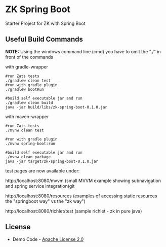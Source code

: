 # ZK Spring Boot

Starter Project for ZK with Spring Boot

## Useful Build Commands 
**NOTE:** Using the windows command line (cmd) you have to omit the "./" in front of the commands

with gradle-wrapper
```
#run Zats tests
./gradlew clean test
#run with gradle plugin
./gradlew bootRun

#build self executable jar and run
./gradlew clean build
java -jar build/libs/zk-spring-boot-0.1.0.jar
```
with maven-wrapper
```
#run Zats tests
./mvnw clean test

#run with gradle plugin
./mvnw spring-boot:run

#build self executable jar and run
./mvnw clean package
java -jar target/zk-spring-boot-0.1.0.jar
```

test pages are now available under:

http://localhost:8080/mvvm (small MVVM example showing subnavigation and spring service integration)git 

http://localhost:8080/resources (examples of accessing static resources the "springboot way" vs the "zk way")

http://localhost:8080/richlet/test (sample richlet - zk in pure java)

## License
* Demo Code - [Apache License 2.0](http://www.apache.org/licenses/LICENSE-2.0)
